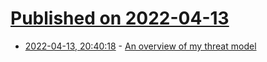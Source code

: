 # [Published on 2022-04-13](index.md)

* [2022-04-13, 20:40:18](https://news.ycombinator.com/item?id=31019964) - [An overview of my threat model](https://bouah.net/2022/04/an-overview-of-my-threat-model/)
